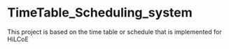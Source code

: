 # TimeTable_Scheduling_system
This project is based on the time table or schedule that is implemented for HiLCoE
